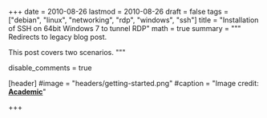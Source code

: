 +++
date = 2010-08-26
lastmod = 2010-08-26
draft = false
tags = ["debian", "linux", "networking", "rdp", "windows", "ssh"]
title = "Installation of SSH on 64bit Windows 7 to tunnel RDP"
math = true
summary = """
Redirects to legacy blog post.

This post covers two scenarios.
"""

disable_comments = true

[header]
#image = "headers/getting-started.png"
#caption = "Image credit: [**Academic**](https://github.com/gcushen/hugo-academic/)"

+++

<html>
  <head>
    <title>Installation of SSH on 64bit Windows 7 to tunnel RDP</title>
    <link rel="canonical" href="https://binarymist.wordpress.com/2010/08/26/installation-of-ssh-on-64bit-windows-7-to-tunnel-rdp/"/>
    <meta http-equiv="content-type" content="text/html; charset=utf-8"/>
    <meta http-equiv="refresh" content="2; url=https://binarymist.wordpress.com/2010/08/26/installation-of-ssh-on-64bit-windows-7-to-tunnel-rdp/"/>
  </head>
</html>
